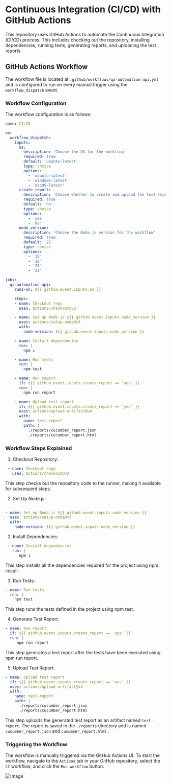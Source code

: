 # Continuous Integration (CI/CD) with GitHub Actions

This repository uses GitHub Actions to automate the Continuous Integration (CI/CD) process. This includes checking out the repository, installing dependencies, running tests, generating reports, and uploading the test reports.

## GitHub Actions Workflow

The workflow file is located at `.github/workflows/qa-automation-api.yml` and is configured to run on every manual trigger using the `workflow_dispatch` event.

### Workflow Configuration

The workflow configuration is as follows:

```yaml
name: CI/CD

on:
  workflow_dispatch:
    inputs:
      os:
        description: 'Choose the OS for the workflow'
        required: true
        default: 'ubuntu-latest'
        type: choice
        options:
          - 'ubuntu-latest'
          - 'windows-latest'
          - 'macOS-latest'
      create_report:
        description: 'Choose whether to create and upload the test report'
        required: true
        default: 'no'
        type: choice
        options:
          - 'yes'
          - 'no'
      node_version:
        description: 'Choose the Node.js version for the workflow'
        required: true
        default: '21'
        type: choice
        options:
          - '15'
          - '18'
          - '20'
          - '21'

jobs:
  qa-automation-api:
    runs-on: ${{ github.event.inputs.os }} 

    steps:
    - name: Checkout repo
      uses: actions/checkout@v2 

    - name: Set up Node.js ${{ github.event.inputs.node_version }}
      uses: actions/setup-node@v3
      with:
        node-version: ${{ github.event.inputs.node_version }}

    - name: Install dependencies
      run: |
        npm i 

    - name: Run tests
      run: |
        npm test  

    - name: Run report
      if: ${{ github.event.inputs.create_report == 'yes' }}
      run: |
        npm run report  

    - name: Upload test report
      if: ${{ github.event.inputs.create_report == 'yes' }}
      uses: actions/upload-artifact@v4
      with:
        name: test-report
        path: | 
          ./reports/cucumber_report.json
          ./reports/cucumber_report.html

```

### Workflow Steps Explained
1. Checkout Repository:
```yml
 - name: Checkout repo
   uses: actions/checkout@v2 
```
This step checks out the repository code to the runner, making it available for subsequent steps.

2. Set Up Node.js:
```yml
  
- name: Set up Node.js ${{ github.event.inputs.node_version }}
  uses: actions/setup-node@v3
  with:
    node-version: ${{ github.event.inputs.node_version }}
```
   
2. Install Dependencies:
```yml
 - name: Install dependencies
   run: |
      npm i 
```
This step installs all the dependencies required for the project using npm install.

3. Run Tests:
```yml
- name: Run tests
  run: |
    npm test
```
This step runs the tests defined in the project using npm test.

4. Generate Test Report:
```yml
- name: Run report
  if: ${{ github.event.inputs.create_report == 'yes' }}
  run: |
     npm run report  
```
This step generates a test report after the tests have been executed using npm run report.

5. Upload Test Report:
```yml
- name: Upload test report
  if: ${{ github.event.inputs.create_report == 'yes' }}
  uses: actions/upload-artifact@v4
  with:
    name: test-report
    path: | 
      ./reports/cucumber_report.json
      ./reports/cucumber_report.html

```

This step uploads the generated test report as an artifact named `test-report`. The report is saved in the `./reports` directory and is named `cucumber_report.json` and `cucumber_report.html` .

### Triggering the Workflow
The workflow is manually triggered via the GitHub Actions UI. To start the workflow, navigate to the `Actions` tab in your GitHub repository, select the `CI` workflow, and click the `Run workflow` button.

![image](https://github.com/user-attachments/assets/0d860a9c-8d9d-47f5-aee8-495da54ee678)

